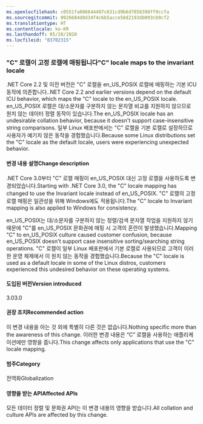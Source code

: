 ```yaml
---
ms.openlocfilehash: c0551fa086644497c631cd9b6d7058398ff9ccfa
ms.sourcegitcommit: 0926684d8d34f4c6b5acce58d2193db093cb9cf2
ms.translationtype: HT
ms.contentlocale: ko-KR
ms.lasthandoff: 05/20/2020
ms.locfileid: "83702315"
---
```

### <a name="c-locale-maps-to-the-invariant-locale"></a><span data-ttu-id="55929-101">"C" 로캘이 고정 로캘에 매핑됩니다</span><span class="sxs-lookup"><span data-stu-id="55929-101">"C" locale maps to the invariant locale</span></span>

<span data-ttu-id="55929-102">.NET Core 2.2 및 이전 버전은 "C" 로캘을 en_US_POSIX 로캘에 매핑하는 기본 ICU 동작에 의존합니다.</span><span class="sxs-lookup"><span data-stu-id="55929-102">.NET Core 2.2 and earlier versions depend on the default ICU behavior, which maps the "C" locale to the en_US_POSIX locale.</span></span> <span data-ttu-id="55929-103">en_US_POSIX 로캘은 대/소문자를 구분하지 않는 문자열 비교를 지원하지 않으므로 원치 않는 데이터 정렬 동작이 있습니다.</span><span class="sxs-lookup"><span data-stu-id="55929-103">The en_US_POSIX locale has an undesirable collation behavior, because it doesn't support case-insensitive string comparisons.</span></span> <span data-ttu-id="55929-104">일부 Linux 배포판에서는 "C" 로캘을 기본 로캘로 설정하므로 사용자가 예기치 않은 동작을 경험했습니다.</span><span class="sxs-lookup"><span data-stu-id="55929-104">Because some Linux distributions set the "C" locale as the default locale, users were experiencing unexpected behavior.</span></span>

#### <a name="change-description"></a><span data-ttu-id="55929-105">변경 내용 설명</span><span class="sxs-lookup"><span data-stu-id="55929-105">Change description</span></span>

<span data-ttu-id="55929-106">.NET Core 3.0부터 "C" 로캘 매핑이 en_US_POSIX 대신 고정 로캘을 사용하도록 변경되었습니다.</span><span class="sxs-lookup"><span data-stu-id="55929-106">Starting with .NET Core 3.0, the "C" locale mapping has changed to use the Invariant locale instead of en_US_POSIX.</span></span> <span data-ttu-id="55929-107">"C" 로캘의 고정 로캘 매핑은 일관성을 위해 Windows에도 적용됩니다.</span><span class="sxs-lookup"><span data-stu-id="55929-107">The "C" locale to Invariant mapping is also applied to Windows for consistency.</span></span>

<span data-ttu-id="55929-108">en_US_POSIX는 대/소문자를 구분하지 않는 정렬/검색 문자열 작업을 지원하지 않기 때문에 "C"를 en_US_POSIX 문화권에 매핑 시 고객의 혼란이 발생했습니다.</span><span class="sxs-lookup"><span data-stu-id="55929-108">Mapping "C" to en_US_POSIX culture caused customer confusion, because en_US_POSIX doesn't support case insensitive sorting/searching string operations.</span></span> <span data-ttu-id="55929-109">"C" 로캘이 일부 Linux 배포판에서 기본 로캘로 사용되므로 고객이 이러한 운영 체제에서 이 원치 않는 동작을 경험했습니다.</span><span class="sxs-lookup"><span data-stu-id="55929-109">Because the "C" locale is used as a default locale in some of the Linux distros, customers experienced this undesired behavior on these operating systems.</span></span>

#### <a name="version-introduced"></a><span data-ttu-id="55929-110">도입된 버전</span><span class="sxs-lookup"><span data-stu-id="55929-110">Version introduced</span></span>

<span data-ttu-id="55929-111">3.0</span><span class="sxs-lookup"><span data-stu-id="55929-111">3.0</span></span>

#### <a name="recommended-action"></a><span data-ttu-id="55929-112">권장 조치</span><span class="sxs-lookup"><span data-stu-id="55929-112">Recommended action</span></span>

<span data-ttu-id="55929-113">이 변경 내용을 아는 것 외에 특별히 다른 것은 없습니다.</span><span class="sxs-lookup"><span data-stu-id="55929-113">Nothing specific more than the awareness of this change.</span></span> <span data-ttu-id="55929-114">이러한 변경 내용은 “C” 로캘을 사용하는 애플리케이션에만 영향을 줍니다.</span><span class="sxs-lookup"><span data-stu-id="55929-114">This change affects only applications that use the "C" locale mapping.</span></span>

#### <a name="category"></a><span data-ttu-id="55929-115">범주</span><span class="sxs-lookup"><span data-stu-id="55929-115">Category</span></span>

<span data-ttu-id="55929-116">전역화</span><span class="sxs-lookup"><span data-stu-id="55929-116">Globalization</span></span>

#### <a name="affected-apis"></a><span data-ttu-id="55929-117">영향을 받는 API</span><span class="sxs-lookup"><span data-stu-id="55929-117">Affected APIs</span></span>

<span data-ttu-id="55929-118">모든 데이터 정렬 및 문화권 API는 이 변경 내용의 영향을 받습니다.</span><span class="sxs-lookup"><span data-stu-id="55929-118">All collation and culture APIs are affected by this change.</span></span>

<!--

#### Affected APIs

-->
